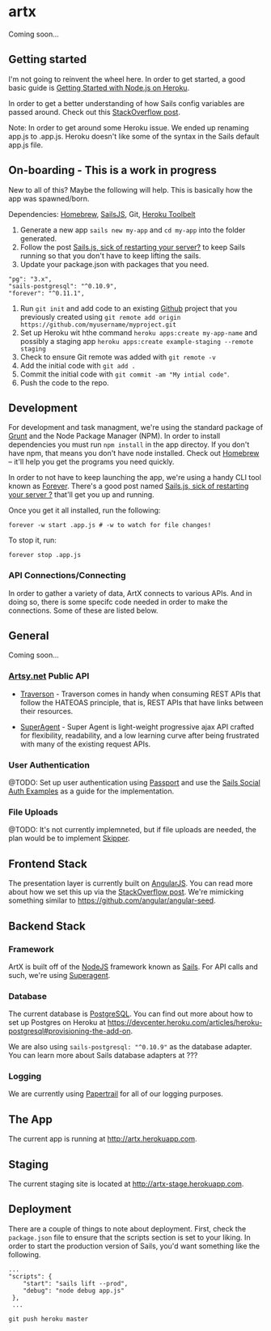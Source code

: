 # artx

Coming soon...


## Getting started

I'm not going to reinvent the wheel here. In order to get started, a good basic guide is [Getting Started with Node.js on Heroku](https://devcenter.heroku.com/articles/getting-started-with-nodejs#introduction).

In order to get a better understanding of how Sails config variables are passed around. Check out this [StackOverflow post](https://stackoverflow.com/questions/18267706/create-config-variables-in-sails-js).

Note: In order to get around some Heroku issue. We ended up renaming app.js to .app.js. Heroku doesn't like some of the syntax in the Sails default app.js file.


## On-boarding - This is a work in progress

New to all of this? Maybe the following will help. This is basically how the app was spawned/born.

Dependencies: [Homebrew](http://brew.sh), [SailsJS](http://sailsjs.org), Git, [Heroku Toolbelt](https://toolbelt.heroku.com/)

1. Generate a new app `sails new my-app` and `cd my-app` into the folder generated.
1. Follow the post [Sails.js, sick of restarting your server?](https://coderwall.com/p/njcr7w) to keep Sails running so that you don't have to keep lifting the sails.
1. Update your package.json with packages that you need.
```
"pg": "3.x",
"sails-postgresql": "^0.10.9",
"forever": "^0.11.1",
```
1. Run `git init` and add code to an existing [Github](http://github.com) project that you previously created using `git remote add origin https://github.com/myusername/myproject.git`
1. Set up Heroku wit hthe command `heroku apps:create my-app-name` and possibly a staging app `heroku apps:create example-staging --remote staging`
1. Check to ensure Git remote was added with `git remote -v`
1. Add the initial code with `git add .`
1. Commit the initial code with `git commit -am "My intial code"`.
1. Push the code to the repo.


## Development

For development and task managment, we're using the standard package of [Grunt](http://gruntjs.org) and the Node Package Manager (NPM). In order to install dependencies you must run `npm install` in the app directoy. If you don't have npm, that means you don't have node installed. Check out [Homebrew](http://brew.sh) – it'll help you get the programs you need quickly.

In order to not have to keep launching the app, we're using a handy CLI tool known as [Forever](https://github.com/nodejitsu/forever). There's a good post named [Sails.js, sick of restarting your server ?](https://coderwall.com/p/njcr7w) that'll get you up and running.

Once you get it all installed, run the following:

`forever -w start .app.js # -w to watch for file changes!`

To stop it, run:

`forever stop .app.js`


### API Connections/Connecting

In order to gather a variety of data, ArtX connects to various APIs. And in doing so, there is some specifc code needed in order to make the connections. Some of these are listed below.

General
-------

Coming soon...

### [Artsy.net](http://www.artsy.net) Public API

- [Traverson](https://github.com/basti1302/traverson) - Traverson comes in handy when consuming REST APIs that follow the HATEOAS principle, that is, REST APIs that have links between their resources. 

- [SuperAgent](http://visionmedia.github.io/superagent/) - Super Agent is light-weight progressive ajax API crafted for flexibility, readability, and a low learning curve after being frustrated with many of the existing request APIs.

### User Authentication

@TODO: Set up user authentication using [Passport](http://passportjs.org/) and use the [Sails Social Auth Examples](https://github.com/stefanbuck/sails-social-auth-example) as a guide for the implementation.

### File Uploads

@TODO: It's not currently implemneted, but if file uploads are needed, the plan would be to implement [Skipper](https://github.com/balderdashy/skipper).

## Frontend Stack

The presentation layer is currently built on [AngularJS](http://www.angularjs.org). You can read more about how we set this up via the [StackOverflow post](https://stackoverflow.com/questions/21938850/angularjs-sailsjs). We're mimicking something similar to <https://github.com/angular/angular-seed>.

## Backend Stack

### Framework
ArtX is built off of the [NodeJS](http//www.nodejs.org) framework known as [Sails](http://sailsjs.org). For API calls and such, we're using [Superagent](http://visionmedia.github.io/superagent/).

### Database
The current database is [PostgreSQL](http://postgresql.org). You can find out more about how to set up Postgres on Heroku at <https://devcenter.heroku.com/articles/heroku-postgresql#provisioning-the-add-on>. 

We are also using `sails-postgresql: "^0.10.9"` as the database adapter. You can learn more about Sails database adapters at ???

### Logging 

We are currently using [Papertrail]() for all of our logging purposes.

## The App
The current app is running at <http://artx.herokuapp.com>.


## Staging 

The current staging site is located at <http://artx-stage.herokuapp.com>.


## Deployment 

There are a couple of things to note about deployment. First, check the `package.json` file to ensure that the scripts section is set to your liking. In order to start the production version of Sails, you'd want something like the following.

```
...
"scripts": {
    "start": "sails lift --prod",
    "debug": "node debug app.js"
 },
 ...
 ```

`git push heroku master`
